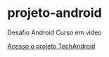 # projeto-android
 Desafio Android Curso em video

<a href="https://maicon-alex-silva.github.io/projeto-android/">Acesso o projeto TechAndroid</a>